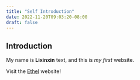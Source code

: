 ```yaml
---
title: "Self Introduction"
date: 2022-11-20T09:03:20-08:00
draft: false
---
```

## Introduction

My name is **Lixinxin** text, and this is *my first* website.

Visit the [Ethel](https://lixx.link) website!